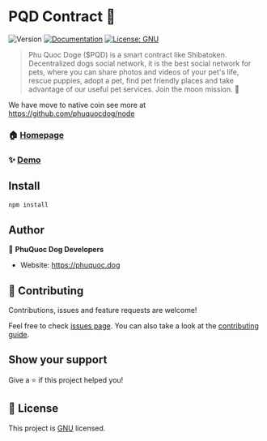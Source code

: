 # PQD Contract 👋
![Version](https://img.shields.io/badge/version-1.0.0-blue.svg?cacheSeconds=2592000)
[![Documentation](https://img.shields.io/badge/documentation-yes-brightgreen.svg)](https://phuquocdoge.com)
[![License: GNU](https://img.shields.io/badge/License-GNU-yellow.svg)](LICENSE)

> Phu Quoc Doge ($PQD) is a smart contract like Shibatoken. Decentralized dogs social network, it is the best social network for pets, where you can share photos and videos of your pet's life, rescue puppies, adopt a pet, find pet friendly places and take advantage of our useful pet services. Join the moon mission. 🐶

We have move to native coin see more at https://github.com/phuquocdog/node

### 🏠 [Homepage](https://phuquoc.dog)

### ✨ [Demo](https://phuquoc.dog)

## Install

```sh
npm install
```

## Author

👤 **PhuQuoc Dog Developers**

* Website: https://phuquoc.dog

## 🤝 Contributing

Contributions, issues and feature requests are welcome!

Feel free to check [issues page](https://github.com/phuquocdoge/contracts/issues). You can also take a look at the [contributing guide](CODE_OF_CONDUCT.md).

## Show your support

Give a ⭐️ if this project helped you!


## 📝 License

This project is [GNU](/LICENSE) licensed.
